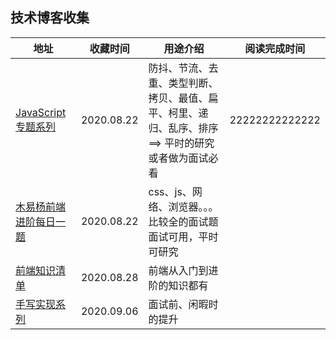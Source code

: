 ## 技术博客收集



| 地址                                                         | 收藏时间   | 用途介绍                                                     | 阅读完成时间   |
| ------------------------------------------------------------ | ---------- | ------------------------------------------------------------ | -------------- |
| [JavaScript专题系列](https://github.com/mqyqingfeng/Blog/issues/53) | 2020.08.22 | 防抖、节流、去重、类型判断、拷贝、最值、扁平、柯里、递归、乱序、排序 ==>  平时的研究或者做为面试必看 | 22222222222222 |
| [木易杨前端进阶每日一题](https://muyiy.cn/question/)         | 2020.08.22 | css、js、网络、浏览器。。。比较全的面试题面试可用，平时可研究 |                |
| [前端知识清单](http://www.conardli.top/blog/article/综合/【自检】前端知识清单.html) | 2020.08.28 | 前端从入门到进阶的知识都有                                   |                |
| [手写实现系列](https://www.weisuoke.com/fe2020/js-implement/) | 2020.09.06 | 面试前、闲暇时的提升                                         |                |

